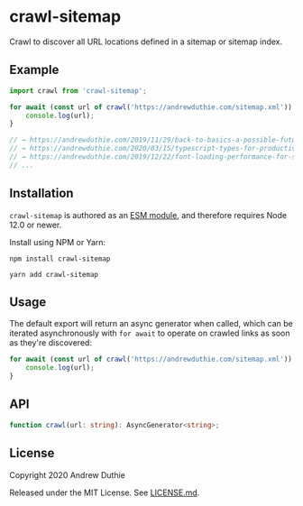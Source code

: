 # crawl-sitemap

Crawl to discover all URL locations defined in a sitemap or sitemap index.

## Example

```js
import crawl from 'crawl-sitemap';

for await (const url of crawl('https://andrewduthie.com/sitemap.xml')) {
	console.log(url);
}

// → https://andrewduthie.com/2019/11/29/back-to-basics-a-possible-future-without-javascript-build-tools/
// → https://andrewduthie.com/2020/03/15/typescript-types-for-productivity/
// → https://andrewduthie.com/2019/12/22/font-loading-performance-for-single-page-applications/
// ...
```

## Installation

`crawl-sitemap` is authored as an [ESM module](https://nodejs.org/api/esm.html), and therefore requires Node 12.0 or newer.

Install using NPM or Yarn:

```
npm install crawl-sitemap
```

```
yarn add crawl-sitemap
```

## Usage

The default export will return an async generator when called, which can be iterated asynchronously with `for await` to operate on crawled links as soon as they're discovered:

```js
for await (const url of crawl('https://andrewduthie.com/sitemap.xml')) {
	console.log(url);
}
```

## API

```ts
function crawl(url: string): AsyncGenerator<string>;
```

## License

Copyright 2020 Andrew Duthie

Released under the MIT License. See [LICENSE.md](./LICENSE.md).
